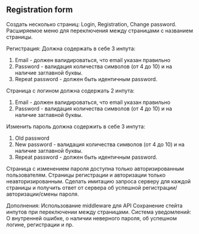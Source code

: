 ## Registration form

Создать несколько страниц: Login, Registration, Change password. Расширяемое меню для переключения между страницами с названием страницы.

Регистрация:
Должна содержать в себе 3 инпута:
1) Email - должен валидироваться, что email указан правильно
2) Password - валидация количества символов (от 4 до 10) и на наличие заглавной буквы.
3) Repeat password - должен быть идентичным password.

Страница с логином должна содержать 2 инпута:
1) Email - должен валидироваться, что email указан правильно
2) Password - валидация количества символов (от 4 до 10) и на наличие заглавной буквы.

Изменить пароль должна содержить в себе 3 инпута:
1) Old password
2) New password - валидация количества символов (от 4 до 10) и на наличие заглавной буквы.
3) Repeat password - должен быть идентичным password.

Страница с изменением пароля доступна только авторизированным пользователям.
Страницы регистрации и авторизации только неавторизированным.
Сделать имитацию запроса серверу для каждой страницы и получить ответ от сервера об успешной регистрации/авторизации/смены пароля.

Дополнения:
Использование middleware для API
Сохранение стейта инпутов при переключении между страницами.
Система уведомлений: О внутренней ошибке, о наличии неверного пароля, об успешном логине, регистрации и пр.
